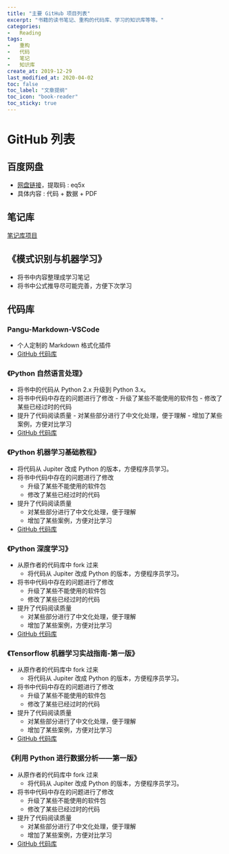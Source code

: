 ```yaml
---
title: "主要 GitHub 项目列表"
excerpt: "书籍的读书笔记、重构的代码库、学习的知识库等等。"
categories:
-   Reading
tags:
-   重构
-   代码
-   笔记
-   知识库
create_at: 2019-12-29
last_modified_at: 2020-04-02
toc: false
toc_label: "文章提纲"
toc_icon: "book-reader"
toc_sticky: true
---
```


# GitHub 列表

## 百度网盘

-   [网盘链接](https://pan.baidu.com/s/1rDpWeknm13dyoyjsqu7zFg)，提取码 : eq5x
-   具体内容 : 代码 + 数据 + PDF

## 笔记库

 [笔记库项目](https://github.com/zhuyuanxiang/StudyNotes-CN)

## 《模式识别与机器学习》

-   将书中内容整理成学习笔记
-   将书中公式推导尽可能完善，方便下次学习

## 代码库

### Pangu-Markdown-VSCode

-   个人定制的 Markdown 格式化插件
-   [GitHub 代码库](https://github.com/zhuyuanxiang/pangu-markdown-vscode)

### 《Python 自然语言处理》

-   将书中的代码从 Python 2.x 升级到 Python 3.x。
-   将书中代码中存在的问题进行了修改
        -   升级了某些不能使用的软件包
        -   修改了某些已经过时的代码
-   提升了代码阅读质量
        -   对某些部分进行了中文化处理，便于理解
        -   增加了某些案例，方便对比学习
-   [GitHub 代码库](https://github.com/zhuyuanxiang/NLTK-Python-CN)

### 《Python 机器学习基础教程》

-   将代码从 Jupiter 改成 Python 的版本，方便程序员学习。
-   将书中代码中存在的问题进行了修改
    -   升级了某些不能使用的软件包
    -   修改了某些已经过时的代码
-   提升了代码阅读质量
    -   对某些部分进行了中文化处理，便于理解
    -   增加了某些案例，方便对比学习
-   [GitHub 代码库](https://github.com/zhuyuanxiang/introduction_to_ml_with_python)

### 《Python 深度学习》

-   从原作者的代码库中 fork 过来
    -   将代码从 Jupiter 改成 Python 的版本，方便程序员学习。
-   将书中代码中存在的问题进行了修改
    -   升级了某些不能使用的软件包
    -   修改了某些已经过时的代码
-   提升了代码阅读质量
    -   对某些部分进行了中文化处理，便于理解
    -   增加了某些案例，方便对比学习
-   [GitHub 代码库](https://github.com/zhuyuanxiang/deep-learning-with-python-notebooks)

### 《Tensorflow 机器学习实战指南-第一版》

-   从原作者的代码库中 fork 过来
    -   将代码从 Jupiter 改成 Python 的版本，方便程序员学习。
-   将书中代码中存在的问题进行了修改
    -   升级了某些不能使用的软件包
    -   修改了某些已经过时的代码
-   提升了代码阅读质量
    -   对某些部分进行了中文化处理，便于理解
    -   增加了某些案例，方便对比学习
-   [GitHub 代码库](https://github.com/zhuyuanxiang/tensorflow_cookbook)

### 《利用 Python 进行数据分析——第一版》

-   从原作者的代码库中 fork 过来
    -   将代码从 Jupiter 改成 Python 的版本，方便程序员学习。
-   将书中代码中存在的问题进行了修改
    -   升级了某些不能使用的软件包
    -   修改了某些已经过时的代码
-   提升了代码阅读质量
    -   对某些部分进行了中文化处理，便于理解
    -   增加了某些案例，方便对比学习
-   [GitHub 代码库](https://github.com/zhuyuanxiang/pydata-book)
